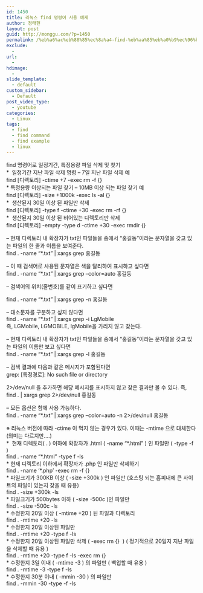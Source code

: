 ```yaml
---
id: 1450
title: 리눅스 find 명령어 사용 예제
author: 정태현
layout: post
guid: http://monggu.com/?p=1450
permalink: /%eb%a6%ac%eb%88%85%ec%8a%a4-find-%eb%aa%85%eb%a0%b9%ec%96%b4-%ec%82%ac%ec%9a%a9-%ec%98%88%ec%a0%9c/
exclude:
  - 
url:
  - 
hdimage:
  - 
slide_template:
  - default
custom_sidebar:
  - Default
post_video_type:
  - youtube
categories:
  - Linux
tags:
  - find
  - find command
  - find example
  - linux
---
```

<div>
  find 명령어로 일정기간, 특정용량 파일 삭제 및 찾기
</div>

<div>
</div>

<div>
  *  일정기간 지난 파일 삭제 명령 &#8211; 7일 지난 파일 삭제 예<br /> find [디렉토리] -ctime +7 -exec rm -f {}
</div>

<div>
</div>

<div>
  * 특정용량 이상되는 파일 찾기 &#8211; 10MB 이상 되는 파일 찾기 예<br /> find [디렉토리] -size +1000k -exec ls -al {}
</div>

<div>
</div>

<div>
  *  생산된지 30일 이상 된 파일만 삭제
</div>

<div>
  find [디렉토리] -type f -ctime +30 -exec rm -rf {}
</div>

<div>
</div>

<div>
  *  생산된지 30일 이상 된 비어있는 디렉토리만 삭제<br /> find [디렉토리] -empty -type d -ctime +30 -exec rmdir {}
</div>

<div>
</div>

<div>
  <p>
    <Linux에서 파일 내에 특정 문자열을 검색해야 하는 경우>
  </p>
  
  <p>
    &#8211; 현재 디렉토리 내 확장자가 txt인 파일들을 중에서 &#8220;홍길동&#8221;이라는 문자열을 갖고 있는 파일의 한 줄과 이름을 보여준다.<br /> find . -name &#8220;*.txt&#8221; | xargs grep 홍길동
  </p>
  
  <p>
    &#8211; 이 때 검색어로 사용된 문자열은 색을 달리하여 표시하고 싶다면<br /> find . -name &#8220;*.txt&#8221; | xargs grep &#8211;color=auto 홍길동
  </p>
  
  <p>
    &#8211; 검색어의 위치(줄번호)를 같이 표기하고 싶다면
  </p>
  
  <p>
    find . -name &#8220;*.txt&#8221; | xargs grep -n 홍길동
  </p>
  
  <p>
    &#8211; 대소문자를 구분하고 싶지 않다면<br /> find . -name &#8220;*.txt&#8221; | xargs grep -i LgMobile<br /> 즉, LGMobile, LGMOBILE, lgMobile을 가리지 않고 찾는다.
  </p>
  
  <p>
    &#8211; 현재 디렉토리 내 확장자가 txt인 파일들을 중에서 &#8220;홍길동&#8221;이라는 문자열을 갖고 있는 파일의 이름만 보고 싶다면<br /> find . -name &#8220;*.txt&#8221; | xargs grep -l 홍길동
  </p>
  
  <p>
    &#8211; 검색 결과에 다음과 같은 메시지가 포함된다면<br /> grep: [특정경로]: No such file or directory
  </p>
  
  <p>
    2>/dev/null 을 추가하면 해당 메시지를 표시하지 않고 찾은 결과만 볼 수 있다. 즉,<br /> find . | xargs grep 2>/dev/null 홍길동
  </p>
  
  <p>
    &#8211; 모든 옵션은 함께 사용 가능하다.<br /> find . -name &#8220;*.txt&#8221; | xargs grep &#8211;color=auto -n 2>/dev/null 홍길동
  </p>
</div>

<div>
  ※ 리눅스 버전에 따라 -ctime 이 먹지 않는 경우가 있다. 이때는 -mtime 으로 대체한다 (의미는 다르지만&#8230;.)
</div>

<div>
  *  현재 디렉토리( . ) 이하에 확장자가 .html ( -name &#8220;*.html&#8221; ) 인 파일만 ( -type -f )<br /> find . -name &#8220;*.html&#8221; -type f -ls
</div>

<div>
</div>

<div>
  * 현재 디렉토리 이하에서 확장자가 .php 인 파일만 삭제하기<br /> find . -name &#8216;*.php&#8217; -exec rm -f {}
</div>

<div>
</div>

<div>
  * 파일크기가 300KB 이상 ( -size +300k ) 인 파일만 (호스팅 되는 홈피내에 큰 사이트의 파일이 있는지 찾을 때 유용)<br /> find . -size +300k -ls
</div>

<div>
</div>

<div>
  * 파일크기가 500bytes 이하 ( -size -500c )인 파일만<br /> find . -size -500c -ls
</div>

<div>
</div>

<div>
  * 수정한지 20일 이상 ( -mtime +20 ) 된 파일과 디렉토리<br /> find . -mtime +20 -ls
</div>

<div>
</div>

<div>
  * 수정한지 20일 이상된 파일만<br /> find . -mtime +20 -type f -ls
</div>

<div>
</div>

<div>
  * 수정한지 20일 이상된 파일만 삭제 ( -exec rm {}  ) ( 정기적으로 20일지 지난 파일을 삭제할 때 유용 )<br /> find . -mtime +20 -type f -ls -exec rm {}
</div>

<div>
</div>

<div>
  * 수정한지 3일 이내 ( -mtime -3 ) 의 파일만 ( 백업할 때 유용 )<br /> find . -mtime -3 -type f -ls
</div>

<div>
</div>

<div>
  * 수정한지 30분 이내 ( -mmin -30 ) 의 파일만<br /> find . -mmin -30 -type -f -ls
</div>



<!-- SEO Ultimate (http://www.seodesignsolutions.com/wordpress-seo/) - Code Inserter module -->

  
  
<ins class="adsbygoogle" style="display:inline-block;width:728px;height:90px" data-ad-client="ca-pub-4058194403762977" data-ad-slot="4726363844"></ins>  
<!-- /SEO Ultimate -->